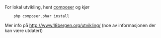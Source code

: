 
For lokal utvikling, hent [composer](https://getcomposer.org/download/) og kjør

        php composer.phar install

Mer info på http://www.18bergen.org/utvikling/ (noe av informasjonen der kan være utdatert)

